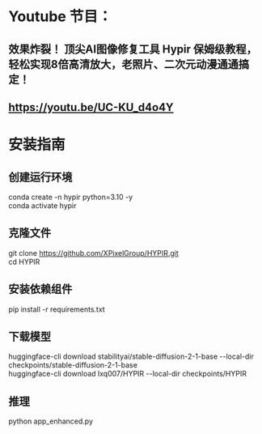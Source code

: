 # Youtube 节目：
## 效果炸裂！ 顶尖AI图像修复工具 Hypir 保姆级教程，轻松实现8倍高清放大，老照片、二次元动漫通通搞定！
## https://youtu.be/UC-KU_d4o4Y

# 安装指南
## 创建运行环境
conda create -n hypir python=3.10 -y  
conda activate hypir  

## 克隆文件
git clone https://github.com/XPixelGroup/HYPIR.git  
cd HYPIR  

## 安装依赖组件
pip install -r requirements.txt  

## 下载模型
huggingface-cli download stabilityai/stable-diffusion-2-1-base --local-dir checkpoints/stable-diffusion-2-1-base  
huggingface-cli download lxq007/HYPIR --local-dir checkpoints/HYPIR  

## 推理
python app_enhanced.py  



  












 
















